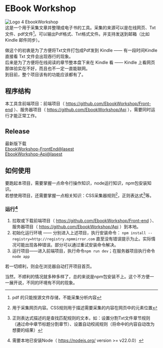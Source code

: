 # EBook Workshop
 ![Logo 4 EbookWorkshop](https://avatars.githubusercontent.com/u/132744849)    
这是一个用于采集文章并整理成电子书的工具。采集的来源可以是在线网页、Txt文件、pdf文件[^1]。可以输出Pdf格式、Txt格式文件。并支持发送到邮箱（比如 Kindle 邮件同步）。    

做这个的初衷是为了方便将Txt文件打包成Pdf发到 Kindle —— 有一段时间Kindle直接看 Txt 文件会出现吞行的现象。    
后来是为了方便将在线阅读的章节整本盘下来在 Kindle 看 —— Kindle 上看网页那体验实在不好，而且也不一定一直能联网。    
到目前，整个项目该有的功能应该都有了。    

## 程序结构
本工具含前端项目：前端项目（ https://github.com/EbookWorkshop/Front-end ）、服务器项目（ https://github.com/EbookWorkshop/Api ），需要同时运行才能正常工作。

## Release  
最新版下载   
[EbookWorkshop-FrontEnd@lasest](https://github.com/EbookWorkshop/Front-end/releases/latest)    
[EbookWorkshop-Api@lasest](https://github.com/EbookWorkshop/Api/releases/latest)

## 如何使用
要跑起本项目，需要掌握一点命令行操作知识，node运行知识，npm包安装知识。    
若想使用项目，还需要掌握一点相关知识：CSS采集器规则[^2]，正则表达式[^3]等。    

### 运行[^4]
1. 拉取或下载前端项目（ https://github.com/EbookWorkshop/Front-end ）、服务器项目（ https://github.com/EbookWorkshop/Api ）到本地。
1. 初始化运行环境 —— 分别进入上述项目，执行安装命令： `npm install --registry=http://registry.npmmirror.com` 直至没有错误提示为止。实际情况可能出现各种错误。部分可以通过重试安装命令解决。
1. 运行项目——进入前端项目，执行命令`npm run dev`；在服务器项目执行命令`node app`
    
若一切顺利，则会在浏览器自动打开项目首页。
    
当然，不顺利的情况就多种多样了，总的来说是npm包安装不上。这个不方便一一展开说，不同的环境有不同的现象。    

[^1]:pdf 的只能按源文件存储，不能采集分析内容    
[^2]:用于采集网页内容。CSS规则用于描述需要采集的内容在网页中的元素位置
[^3]:正则表达式描述的是查找匹配规则的文本，如：设置分割Txt文件章节规则（通过命中章节标题分割章节）、设置自动校阅规则（将命中的内容自动改为想要的结果）    
[^4]:需要本地已安装Node（ https://nodejs.org/ version >= v22.0.0）
